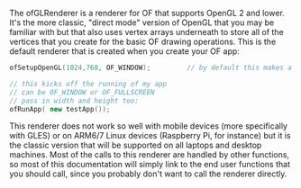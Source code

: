 The ofGLRenderer is a renderer for OF that supports OpenGL 2 and lower. It's the more classic, "direct mode" version of OpenGL that you may be familiar with but that also uses vertex arrays underneath to store all of the vertices that you create for the basic OF drawing operations. This is the default renderer that is created when you create your OF app:

```cpp
ofSetupOpenGL(1024,768, OF_WINDOW);			// by default this makes a ofGLRenderer

// this kicks off the running of my app
// can be OF_WINDOW or OF_FULLSCREEN
// pass in width and height too:
ofRunApp( new testApp());

```

This renderer does not work so well with mobile devices (more specifically with GLES) or on ARM6/7 Linux devices (Raspberry Pi, for instance) but it is the classic version that will be supported on all laptops and desktop machines. Most of the calls to this renderer are handled by other functions, so most of this documentation will simply link to the end user functions that you should call, since you probably don't want to call the renderer directly.
